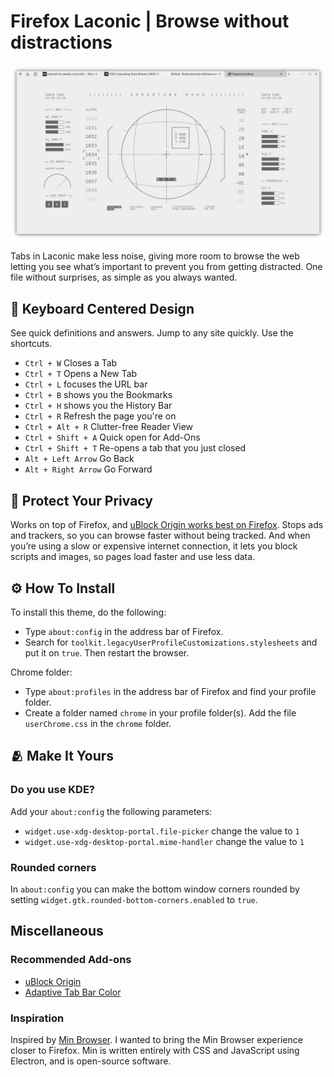 # Firefox Laconic | Browse without distractions  

![image](/assets/images/headerlight.png)
<!-- ![image](/assets/images/headerdark.png) -->

Tabs in Laconic make less noise, giving more room to browse the web letting you see what’s important to prevent you from getting distracted. One file without surprises, as simple as you always wanted.

## :dart: Keyboard Centered Design

See quick definitions and answers. Jump to any site quickly. Use the shortcuts.

- `Ctrl + W` Closes a Tab
- `Ctrl + T` Opens a New Tab
- `Ctrl + L` focuses the URL bar
- `Ctrl + B` shows you the Bookmarks
- `Ctrl + H` shows you the History Bar
- `Ctrl + R` Refresh the page you're on
- `Ctrl + Alt + R` Clutter-free Reader View
- `Ctrl + Shift + A` Quick open for Add-Ons
- `Ctrl + Shift + T` Re-opens a tab that you just closed
- `Alt + Left Arrow` Go Back
- `Alt + Right Arrow` Go Forward

## :ninja: Protect Your Privacy

Works on top of Firefox, and [uBlock Origin works best on Firefox](https://github.com/gorhill/uBlock/wiki/uBlock-Origin-works-best-on-Firefox). Stops ads and trackers, so you can browse faster without being tracked. And when you’re using a slow or expensive internet connection, it lets you block scripts and images, so pages load faster and use less data.

## :gear: How To Install

To install this theme, do the following:

- Type `about:config` in the address bar of Firefox.
- Search for `toolkit.legacyUserProfileCustomizations.stylesheets` and put it on `true`. Then restart the browser.

Chrome folder:

- Type `about:profiles` in the address bar of Firefox and find your profile folder.
- Create a folder named `chrome` in your profile folder(s). Add the file `userChrome.css` in the `chrome` folder.

## :people_hugging: Make It Yours

### Do you use KDE?

Add  your `about:config` the following parameters:

- `widget.use-xdg-desktop-portal.file-picker` change the value to `1`
- `widget.use-xdg-desktop-portal.mime-handler` change the value to `1`

### Rounded corners

In `about:config` you can make the bottom window corners rounded by setting `widget.gtk.rounded-bottom-corners.enabled` to `true`.

## Miscellaneous

### Recommended Add-ons

- [uBlock Origin](https://addons.mozilla.org/en-US/firefox/addon/ublock-origin/)
- [Adaptive Tab Bar Color](https://addons.mozilla.org/en-US/firefox/addon/adaptive-tab-bar-colour/)

### Inspiration

Inspired by [Min Browser](https://github.com/minbrowser/min). I wanted to bring the Min Browser experience closer to Firefox. Min is written entirely with CSS and JavaScript using Electron, and is open-source software.
